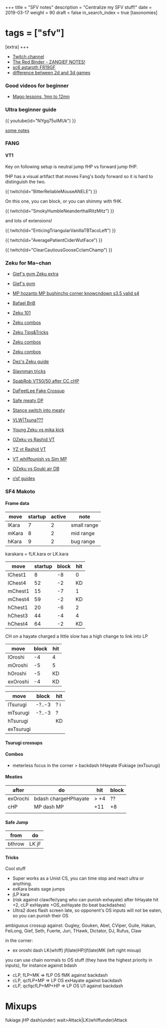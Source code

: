 +++
title = "SFV notes"
description = "Centralize my SFV stuff!"
date = 2019-03-17
weight = 90
draft = false
in_search_index = true
[taxonomies]
# tags = ["sfv"]
[extra]
+++

- [Twitch channel](https://www.twitch.tv/lucyjojo)
- [The Red Binder - ZANGIEF NOTES!](https://docs.google.com/document/d/1In7xSy_Gm_yr8HkQdpDs_I3F0NZPZZYHc2Mv8w_OyCU/edit#)
- [sc6 astaroth FR19GF](https://youtu.be/xBvVvCLx7Q4?t=6570)
- [difference between 2d and 3d games](@/handmade/2d3d.md)

### Good videos for beginner

- [Mago lessons, 1mn to 12mn](https://www.youtube.com/watch?v=fFkFLS7F65s&t=1m)

### Ultra beginner guide

{{ youtube(id="NYgq75uIMUk") }}

[some notes](https://docs.google.com/document/d/1BMXvcioX0iI8Ec8DyVX2xy6i8_wlnShpv1THkJDcMgU/edit#)

### FANG

#### VT1

Key on following setup is neutral jump fHP vs forward jump fHP.

fHP has a visual artifact that moves Fang's body forward so it is hard to distinguish the two.

{{ twitch(id="BitterReliableMouseANELE") }}

On this one, you can block, or you can shimmy with fHK.

{{ twitch(id="SmokyHumbleNeanderthalRitzMitz") }}

and lots of extensions!

{{ twitch(id="EnticingTriangularVanillaTBTacoLeft") }}

{{ twitch(id="AveragePatientCiderWutFace") }}

{{ twitch(id="ClearCautiousGooseCclamChamp") }}

### Zeku for Ma~chan

- [Gief's gym Zeku extra](https://old.reddit.com/r/StreetFighter/comments/7bu4n0/giefs_gym_character_supplements_zeku/?st=jzwr2tfo&sh=942e0b30)
- [Gief's gym](https://www.reddit.com/r/StreetFighter/wiki/v/giefsgym)

- [MP hozanto MP bushincho corner knowcndown s3.5 valid s4](https://www.youtube.com/watch?v=iPlxoawxiOc)
- [Bafael BnB](https://www.youtube.com/watch?v=qdr7xqGwQTs)
- [Zeku 101](https://youtu.be/lBx6cklVmmY)
- [Zeku combos](https://www.youtube.com/watch?v=OKv84WYoI1g)
- [Zeku Tips&Tricks](https://www.youtube.com/watch?v=zqU-073GofE)
- [Zeku combos](https://youtu.be/ADd3OLVl8_0)
- [Zeku combos](https://www.youtube.com/watch?v=eNvoAp1e95s)
- [Dez's Zeku guide](https://docs.google.com/document/d/1E0rGMI5HUju-GbbvKJ5fpp1xz3cLHveKhXH4pBl_1OM/edit)

- [Slaynman tricks](https://youtu.be/_0fgyX6xA-A)
- [SpabRob VT50/50 after CC cHP](https://www.youtube.com/watch?v=lVQ883tD2B8)
- [DaFeetLee Fake Crossup](https://twitter.com/DaFeetLee/status/922985636088467456)
- [Safe meaty DP](https://twitter.com/L33pfr0g/status/923006582874451968)
- [Stance switch into meaty](https://twitter.com/Dankadillas/status/922984246569984000)
- [VLW|Tsuna???](https://twitter.com/Tsunay0sh11/status/922979461980663809)

- [Young Zeku vs mika kick](https://twitter.com/L33pfr0g/status/924305633029099520)
- [OZeku vs Rashid VT](https://twitter.com/Mishinagh/status/923514618030542849)
- [YZ vt Rashid VT](https://twitter.com/Mishinagh/status/923519209962983424)
- [VT whiffpunish vs Sim MP](https://twitter.com/Vandylizer/status/923066499501260801)
- [OZeku vs Gouki air DB](https://twitter.com/Vandylizer/status/923446508246138883)

- [r/sf guides](https://www.reddit.com/r/StreetFighter/wiki/index)

### SF4 Makoto

#### Frame data

| move  | startup | active | note        |
|-------|---------|--------|-------------|
| lKara | 7       | 2      | small range |
| mKara | 8       | 2      | mid range   |
| hKara | 9       | 2      | bug range   |

karakara = fLK.kara or LK.kara

| move    | startup | block | hit |
|---------|---------|-------|-----|
| lChest1 | 8       | -8    | 0   |
| lChest4 | 52      | -2    | KD  |
| mChest1 | 15      | -7    | 1   |
| mChest4 | 59      | -2    | KD  |
| hChest1 | 20      | -6    | 2   |
| hChest3 | 44      | -4    | 4   |
| hChest4 | 64      | -2    | KD  |

CH on a hayate charged a little slow has a high change to link into LP

| move     | block | hit |
|----------|-------|-----|
| lOroshi  | -4    | 4   |
| mOroshi  | -5    | 5   |
| hOroshi  | -5    | KD  |
| exOroshi | -4    | KD  |

| move      | block  | hit  |
|-----------|--------|------|
| lTsurugi  | -?..-3 | ?  i |
| mTsurugi  | -?..-3 | ?    |
| hTsurugi  |        | KD   |
| exTsurugi |        |      |

#### Tsurugi crossups

#### Combos

- meterless focus in the corner > backdash hHayate lFukiage (exTsurugi)

#### Meaties

| after    | do                   | hit  | block |
|----------|----------------------|------|-------|
| exOrochi | bdash chargeHPhayate | > +4 | ??    |
| cHP      | MP dash MP           | +11  | +8    |
|          |                      |      |       |

#### Safe Jump

| from   | do    |
|--------|-------|
| bthrow | LK jF |

#### Tricks

Cool stuff

- Super works as a Unist CS, you can time stop and react ultra or anything.
- exKara beats sage jumps
- jLP kara
- (risk against claw/fei/yang who can punish exhayate) after hHayate hit +2, cLP exHayate +OS_exHayate (to beat backdashes)
- Ultra2 does flash screen late, so opponent's OS inputs will not be eaten, so you can punish their OS

ambiguous crossup against: Gugley, Gouken, Abel, CViper, Guile, Hakan, FeiLong, Gief, Seth, Fuerte, Juri, THawk, Dictator, DJ, Rufus, Claw

in the corner:
- ex oroshi dash LK(whiff) jf(late)HP/jf(late)MK (left right mixup)

you can use chain normals to OS stuff (they have the highest priority in inputs), for instance against bdash

- cLP, fLP+MK => fLP OS fMK against backdash
- cLP, qcfLP+MP => LP OS exHayate against backdash
- cLP, qcfqcfLP+MP+HP => LP OS U1 against backdash


# Mixups

fukiage jHP dash(under) wait>Attack|LK(whiffunder)Attack
